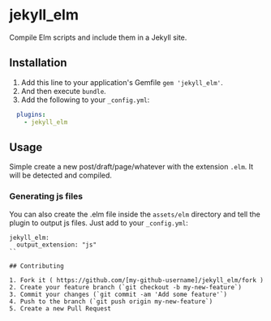 # jekyll_elm

Compile Elm scripts and include them in a Jekyll site.

## Installation

1.  Add this line to your application's Gemfile `gem 'jekyll_elm'`.
2.  And then execute `bundle`.
3.  Add the following to your `_config.yml`: 
```yml
  plugins: 
    - jekyll_elm
 ```

## Usage

Simple create a new post/draft/page/whatever with the extension `.elm`. It will
be detected and compiled.


### Generating js files
You can also create the .elm file inside the `assets/elm` directory and tell the plugin to output js files.
Just add to your `_config.yml`:

```
jekyll_elm:
  output_extension: "js"
``

## Contributing

1. Fork it ( https://github.com/[my-github-username]/jekyll_elm/fork )
2. Create your feature branch (`git checkout -b my-new-feature`)
3. Commit your changes (`git commit -am 'Add some feature'`)
4. Push to the branch (`git push origin my-new-feature`)
5. Create a new Pull Request
